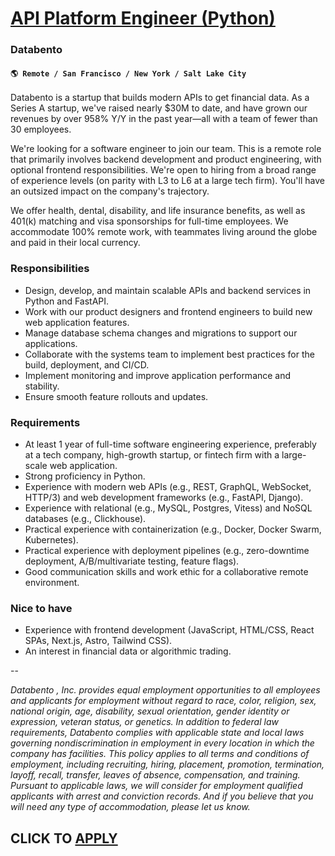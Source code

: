 # [API Platform Engineer (Python)](https://www.remotewlb.com/apply/api-platform-engineer-python)  
### Databento  
#### `🌎 Remote / San Francisco / New York / Salt Lake City`  

Databento is a startup that builds modern APIs to get financial data. As a Series A startup, we've raised nearly $30M to date, and have grown our revenues by over 958% Y/Y in the past year—all with a team of fewer than 30 employees.

We're looking for a software engineer to join our team. This is a remote role that primarily involves backend development and product engineering, with optional frontend responsibilities. We're open to hiring from a broad range of experience levels (on parity with L3 to L6 at a large tech firm). You'll have an outsized impact on the company's trajectory.

We offer health, dental, disability, and life insurance benefits, as well as 401(k) matching and visa sponsorships for full-time employees. We accommodate 100% remote work, with teammates living around the globe and paid in their local currency.

### **Responsibilities**

  * Design, develop, and maintain scalable APIs and backend services in Python and FastAPI.
  * Work with our product designers and frontend engineers to build new web application features.
  * Manage database schema changes and migrations to support our applications.
  * Collaborate with the systems team to implement best practices for the build, deployment, and CI/CD.
  * Implement monitoring and improve application performance and stability.
  * Ensure smooth feature rollouts and updates.

### Requirements

  * At least 1 year of full-time software engineering experience, preferably at a tech company, high-growth startup, or fintech firm with a large-scale web application.
  * Strong proficiency in Python.
  * Experience with modern web APIs (e.g., REST, GraphQL, WebSocket, HTTP/3) and web development frameworks (e.g., FastAPI, Django).
  * Experience with relational (e.g., MySQL, Postgres, Vitess) and NoSQL databases (e.g., Clickhouse).
  * Practical experience with containerization (e.g., Docker, Docker Swarm, Kubernetes).
  * Practical experience with deployment pipelines (e.g., zero-downtime deployment, A/B/multivariate testing, feature flags).
  * Good communication skills and work ethic for a collaborative remote environment.

### Nice to have

  * Experience with frontend development (JavaScript, HTML/CSS, React SPAs, Next.js, Astro, Tailwind CSS).
  * An interest in financial data or algorithmic trading.

\--

_Databento , Inc. provides equal employment opportunities to all employees and applicants for employment without regard to race, color, religion, sex, national origin, age, disability, sexual orientation, gender identity or expression, veteran status, or genetics. In addition to federal law requirements, Databento complies with applicable state and local laws governing nondiscrimination in employment in every location in which the company has facilities. This policy applies to all terms and conditions of employment, including recruiting, hiring, placement, promotion, termination, layoff, recall, transfer, leaves of absence, compensation, and training. Pursuant to applicable laws, we will consider for employment qualified applicants with arrest and conviction records. And if you believe that you will need any type of accommodation, please let us know._

  
## CLICK TO [APPLY](https://www.remotewlb.com/apply/api-platform-engineer-python)

